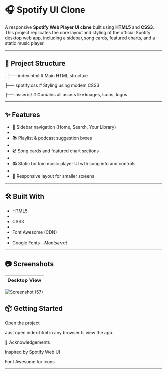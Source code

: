 # 🎧 Spotify UI Clone

A responsive **Spotify Web Player UI clone** built using **HTML5** and **CSS3**. This project replicates the core layout and styling of the official Spotify desktop web app, including a sidebar, song cards, featured charts, and a static music player.

---

## 📁 Project Structure
.
├── index.html # Main HTML structure

├── spotify.css # Styling using modern CSS3

├── asserts/ # Contains all assets like images, icons, logos

---

## ✨ Features

- 🎵 Sidebar navigation (Home, Search, Your Library)
- 
- 📚 Playlist & podcast suggestion boxes
- 
- 💿 Song cards and featured chart sections
- 
- 📻 Static bottom music player UI with song info and controls
- 
- 🎨 Responsive layout for smaller screens

---

## 🛠️ Built With

- HTML5
- 
- CSS3
- 
- Font Awesome (CDN)
- 
- Google Fonts - *Montserrat*

---

## 📷 Screenshots

| Desktop View |
|--------------|
![Screenshot (57)](https://github.com/user-attachments/assets/6f73d86e-368a-4ad1-918a-ec9d19c4c370)

## 📦 Getting Started

Open the project

Just open index.html in any browser to view the app.

🙌 Acknowledgements

Inspired by Spotify Web UI

Font Awesome for icons


---



